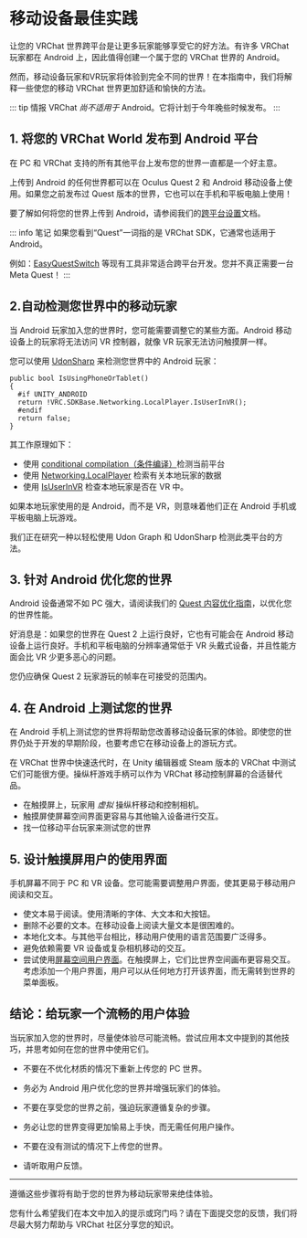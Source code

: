 # 移动设备最佳实践

让您的 VRChat 世界跨平台是让更多玩家能够享受它的好方法。有许多 VRChat 玩家都在 Android 上，因此值得创建一个属于您的 VRChat 世界的 Android。

然而，移动设备玩家和VR玩家将体验到完全不同的世界！在本指南中，我们将解释一些使您的移动 VRChat 世界更加舒适和愉快的方法。

::: tip 情报
VRChat *尚不适用于* Android。它将计划于今年晚些时候发布。
:::

## 1. 将您的 VRChat World 发布到 Android 平台

在 PC 和 VRChat 支持的所有其他平台上发布您的世界一直都是一个好主意。

上传到 Android 的任何世界都可以在 Oculus Quest 2 和 Android 移动设备上使用。如果您之前发布过 Quest 版本的世界，它也可以在手机和平板电脑上使用！

要了解如何将您的世界上传到 Android，请参阅我们的[跨平台设置](./cross-platform-setup.md)文档。

::: info 笔记
如果您看到“Quest”一词指的是 VRChat SDK，它通常也适用于 Android。

例如：[EasyQuestSwitch](../../../vcc.docs.vrchat.com/vpm/curated-community-packages.md) 等现有工具非常适合跨平台开发。您并不真正需要一台 Meta Quest！
:::

## 2.自动检测您世界中的移动玩家

当 Android 玩家加入您的世界时，您可能需要调整它的某些方面。Android 移动设备上的玩家将无法访问 VR 控制器，就像 VR 玩家无法访问触摸屏一样。

您可以使用 [UdonSharp](../../../udonsharp.docs.vrchat.com/udonsharp.md) 来检测您世界中的 Android 玩家：

```
public bool IsUsingPhoneOrTablet()
{
  #if UNITY_ANDROID
  return !VRC.SDKBase.Networking.LocalPlayer.IsUserInVR();
  #endif
  return false;
}
```

其工作原理如下：

- 使用 [conditional compilation（条件编译）](https://docs.unity3d.com/2019.4/Documentation/Manual/PlatformDependentCompilation.html)检测当前平台
- 使用 [Networking.LocalPlayer](../../worlds/udon/players/players.md) 检索有关本地玩家的数据
- 使用 [IsUserInVR](../../worlds/udon/players/players.md) 检查本地玩家是否在 VR 中。

如果本地玩家使用的是 Android，而不是 VR，则意味着他们正在 Android 手机或平板电脑上玩游戏。

我们正在研究一种以轻松使用 Udon Graph 和 UdonSharp 检测此类平台的方法。

## 3. 针对 Android 优化您的世界

Android 设备通常不如 PC 强大，请阅读我们的 [Quest 内容优化指南](./quest-content-optimization.md)，以优化您的世界性能。

好消息是：如果您的世界在 Quest 2 上运行良好，它也有可能会在 Android 移动设备上运行良好。手机和平板电脑的分辨率通常低于 VR 头戴式设备，并且性能方面会比 VR 少更多恶心的问题。

您仍应确保 Quest 2 玩家游玩的帧率在可接受的范围内。

## 4. 在 Android 上测试您的世界

在 Android 手机上测试您的世界将帮助您改善移动设备玩家的体验。即使您的世界仍处于开发的早期阶段，也要考虑它在移动设备上的游玩方式。

在 VRChat 世界中快速迭代时，在 Unity 编辑器或 Steam 版本的 VRChat 中测试它们可能很方便。操纵杆游戏手柄可以作为 VRChat 移动控制屏幕的合适替代品。

- 在触摸屏上，玩家用 *虚拟* 操纵杆移动和控制相机。
- 触摸屏使屏幕空间界面更容易与其他输入设备进行交互。
- 找一位移动平台玩家来测试您的世界

## 5. 设计触摸屏用户的使用界面

手机屏幕不同于 PC 和 VR 设备。您可能需要调整用户界面，使其更易于移动用户阅读和交互。

- 使文本易于阅读。使用清晰的字体、大文本和大按钮。
- 删除不必要的文本。在移动设备上阅读大量文本是很困难的。
- 本地化文本。与其他平台相比，移动用户使用的语言范围要广泛得多。
- 避免依赖需要 VR 设备或复杂相机移动的交互。
- 尝试使用[屏幕空间用户界面](https://docs.unity3d.com/Packages/com.unity.ugui@2.0/manual/UICanvas.html)。在触摸屏上，它们比世界空间画布更容易交互。考虑添加一个用户界面，用户可以从任何地方打开该界面，而无需转到世界的菜单面板。

## 结论：给玩家一个流畅的用户体验

当玩家加入您的世界时，尽量使体验尽可能流畅。尝试应用本文中提到的其他技巧，并思考如何在您的世界中使用它们。

- 不要在不优化材质的情况下重新上传您的 PC 世界。

- 务必为 Android 用户优化您的世界并增强玩家们的体验。

- 不要在享受您的世界之前，强迫玩家遵循复杂的步骤。

- 务必让您的世界变得更加愉易上手快，而无需任何用户操作。

- 不要在没有测试的情况下上传您的世界。

- 请听取用户反馈。

---

遵循这些步骤将有助于您的世界为移动玩家带来绝佳体验。

您有什么希望我们在本文中加入的提示或窍门吗？请在下面提交您的反馈，我们将尽最大努力帮助与 VRChat 社区分享您的知识。
